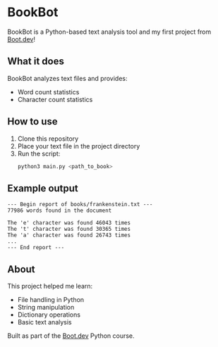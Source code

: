 # BookBot

BookBot is a Python-based text analysis tool and my first project from [Boot.dev](https://www.boot.dev)!

## What it does

BookBot analyzes text files and provides:
- Word count statistics
- Character count statistics

## How to use

1. Clone this repository
2. Place your text file in the project directory
3. Run the script:
   ```bash
   python3 main.py <path_to_book>
   ```

## Example output

```
--- Begin report of books/frankenstein.txt ---
77986 words found in the document

The 'e' character was found 46043 times
The 't' character was found 30365 times
The 'a' character was found 26743 times
...
--- End report ---
```

## About

This project helped me learn:
- File handling in Python
- String manipulation
- Dictionary operations
- Basic text analysis

Built as part of the [Boot.dev](https://www.boot.dev) Python course.
